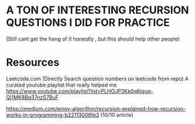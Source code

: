 # A TON OF INTERESTING RECURSION QUESTIONS I DID FOR PRACTICE
(Still cant get the hang of it honestly , but this should help other people)
# Resources 
Leetcode.com 
(Directly Search question numbers on leetcode from repo)
A curated youtube playlist that really helped me 
https://www.youtube.com/playlist?list=PLHOJP3Kk0q6jguq-Qi1MK8Bq37nzS7BuF

https://medium.com/enjoy-algorithm/recursion-explained-how-recursion-works-in-programming-b22113006fe3
(10/10 article)
